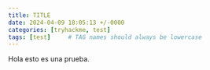 ```yaml
---
title: TITLE
date: 2024-04-09 18:05:13 +/-0000
categories: [tryhackme, test]
tags: [test]     # TAG names should always be lowercase
---
```


Hola esto es una prueba.
